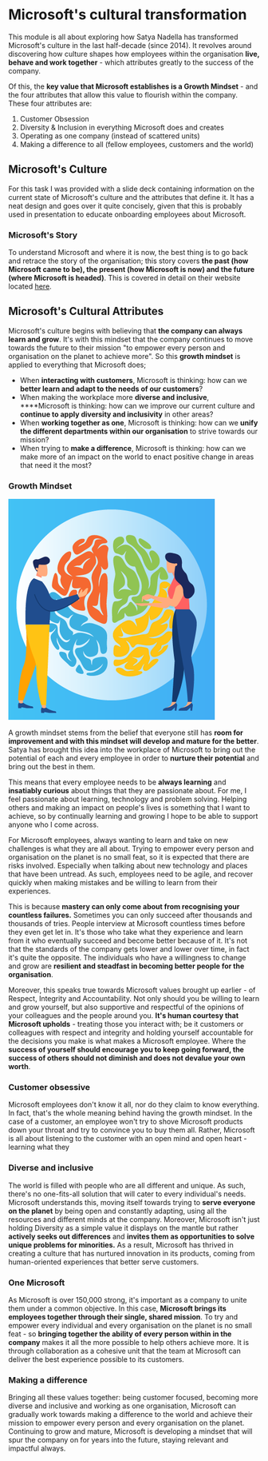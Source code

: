 # Microsoft's cultural transformation

This module is all about exploring how Satya Nadella has transformed Microsoft's culture in the last half-decade \(since 2014\). It revolves around discovering how culture shapes how employees within the organisation **live, behave and work together** - which attributes greatly to the success of the company.

Of this, the **key value that Microsoft establishes is a Growth Mindset** - and the four attributes that allow this value to flourish within the company. These four attributes are:

1. Customer Obsession
2. Diversity & Inclusion in everything Microsoft does and creates
3. Operating as one company \(instead of scattered units\)
4. Making a difference to all \(fellow employees, customers and the world\)

## Microsoft's Culture

For this task I was provided with a slide deck containing information on the current state of Microsoft's culture and the attributes that define it. It has a neat design and goes over it quite concisely, given that this is probably used in presentation to educate onboarding employees about Microsoft.

### Microsoft's Story

To understand Microsoft and where it is now, the best thing is to go back and retrace the story of the organisation; this story covers **the past \(how Microsoft came to be\), the present \(how Microsoft is now\) and the future \(where Microsoft is headed\)**. This is covered in detail on their website located [here](https://careers.microsoft.com/us/en/culture).

## Microsoft's Cultural Attributes

Microsoft's culture begins with believing that **the company can always learn and grow**. It's with this mindset that the company continues to move towards the future to their mission "to empower every person and organisation on the planet to achieve more". So this **growth mindset** is applied to everything that Microsoft does;

* When **interacting with customers**, Microsoft is thinking: how can we **better learn and adapt to the needs of our customers**? 
* When making the workplace more **diverse and inclusive**, ****Microsoft is thinking: how can we improve our current culture and **continue to apply diversity and inclusivity** in other areas? 
* When **working together as one**, Microsoft is thinking: how can we **unify the different departments within our organisation** to strive towards our mission? 
* When trying to **make a difference**, Microsoft is thinking: how can we make more of an impact on the world to enact positive change in areas that need it the most?

### Growth Mindset

![Microsoft&apos;s value of a Growth Mindset](../../../.gitbook/assets/image%20%28137%29.png)

A growth mindset stems from the belief that everyone still has **room for improvement and with this mindset will develop and mature for the better**. Satya has brought this idea into the workplace of Microsoft to bring out the potential of each and every employee in order to **nurture their potential** and bring out the best in them.

This means that every employee needs to be **always learning** and **insatiably curious** about things that they are passionate about. For me, I feel passionate about learning, technology and problem solving. Helping others and making an impact on people's lives is something that I want to achieve, so by continually learning and growing I hope to be able to support anyone who I come across.

For Microsoft employees, always wanting to learn and take on new challenges is what they are all about. Trying to empower every person and organisation on the planet is no small feat, so it is expected that there are risks involved. Especially when talking about new technology and places that have been untread. As such, employees need to be agile, and recover quickly when making mistakes and be willing to learn from their experiences.

This is because **mastery can only come about from recognising your countless failures.** Sometimes you can only succeed after thousands and thousands of tries. People interview at Microsoft countless times before they even get let in. It's those who take what they experience and learn from it who eventually succeed and become better because of it. It's not that the standards of the company gets lower and lower over time, in fact it's quite the opposite. The individuals who have a willingness to change and grow are **resilient and steadfast in becoming better people for the organisation**.

Moreover, this speaks true towards Microsoft values brought up earlier - of Respect, Integrity and Accountability. Not only should you be willing to learn and grow yourself, but also supportive and respectful of the opinions of your colleagues and the people around you. **It's human courtesy that Microsoft upholds** - treating those you interact with; be it customers or colleagues with respect and integrity and holding yourself accountable for the decisions you make is what makes a Microsoft employee. Where the **success of yourself should encourage you to keep going forward, the success of others should not diminish and does not devalue your own worth**.

### Customer obsessive

Microsoft employees don't know it all, nor do they claim to know everything. In fact, that's the whole meaning behind having the growth mindset. In the case of a customer, an employee won't try to shove Microsoft products down your throat and try to convince you to buy them all. Rather, Microsoft is all about listening to the customer with an open mind and open heart - learning what they

### Diverse and inclusive

The world is filled with people who are all different and unique. As such, there's no one-fits-all solution that will cater to every individual's needs. Microsoft understands this, moving itself towards trying to **serve everyone on the planet** by being open and constantly adapting, using all the resources and different minds at the company. Moreover, Microsoft isn't just holding Diversity as a simple value it displays on the mantle but rather **actively seeks out differences** and **invites them as opportunities to solve unique problems for minorities.** As a result, Microsoft has thrived in creating a culture that has nurtured innovation in its products, coming from human-oriented experiences that better serve customers.

### One Microsoft

As Microsoft is over 150,000 strong, it's important as a company to unite them under a common objective. In this case, **Microsoft brings its employees together through their single, shared mission**. To try and empower every individual and every organisation on the planet is no small feat - so **bringing together the ability of every person within in the company** makes it all the more possible to help others achieve more. It is through collaboration as a cohesive unit that the team at Microsoft can deliver the best experience possible to its customers.

### Making a difference

Bringing all these values together: being customer focused, becoming more diverse and inclusive and working as one organisation, Microsoft can gradually work towards making a difference to the world and  achieve their mission to empower every person and every organisation on the planet. Continuing to grow and mature, Microsoft is developing a mindset that will spur the company on for years into the future, staying relevant and impactful always.



